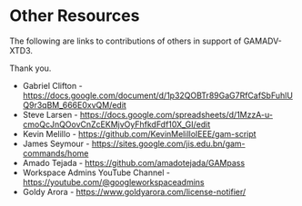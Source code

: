 # Other Resources

The following are links to contributions of others in support of GAMADV-XTD3.

Thank you.

* Gabriel Clifton - https://docs.google.com/document/d/1p32QOBTr89GaG7RfCafSbFuhlUQ9r3qBM_666E0xvQM/edit
* Steve Larsen - https://docs.google.com/spreadsheets/d/1MzzA-u-cmoQcJnQOovCnZcEKMjvOyFhfkdFdf10X_GI/edit
* Kevin Melillo -  https://github.com/KevinMelilloIEEE/gam-script
* James Seymour - https://sites.google.com/jis.edu.bn/gam-commands/home
* Amado Tejada - https://github.com/amadotejada/GAMpass
* Workspace Admins YouTube Channel - https://youtube.com/@googleworkspaceadmins
* Goldy Arora - https://www.goldyarora.com/license-notifier/
